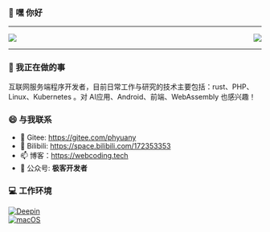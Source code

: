 ### 👋 嘿 你好

---

<img align="right" src="https://github-readme-stats.vercel.app/api/top-langs/?username=panhyuan&show_icons=true&layout=compact&hide=javascript,html,CSS,SCSS">

<img src="https://github-readme-stats.vercel.app/api?username=panhyuan&show_icons=true&icon_color=0366d6&text_color=24292e&bg_color=ffffff">

---

### 🤔 我正在做的事

互联网服务端程序开发者，目前日常工作与研究的技术主要包括：rust、PHP、Linux、Kubernetes 。对 AI应用、Android、前端、WebAssembly 也感兴趣！

### 😄 与我联系

- 🔭 Gitee: <https://gitee.com/phyuany>
- 👯 Bilibili: <https://space.bilibili.com/172353353>
- 📫 博客：<https://webcoding.tech>
- 💬 公众号: **极客开发者**

### 💻 工作环境

[![Deepin](https://img.shields.io/badge/Deepin-blue?style=flat-square&logo=deepin)](https://www.deepin.org/index/zh)<br>
[![macOS](https://img.shields.io/badge/macOS-black?style=flat-square&logo=apple)](https://www.apple.com.cn/macos)<br>

<!--
**kotlindev/kotlindev** is a ✨ _special_ ✨ repository because its `README.md` (this file) appears on your GitHub profile.

Here are some ideas to get you started:

- 🔭 I’m currently working on ...
- 🌱 I’m currently learning ...
- 👯 I’m looking to collaborate on ...
- 🤔 I’m looking for help with ...
- 💬 Ask me about ...
- 📫 How to reach me: ...
- 😄 Pronouns: ...
- ⚡ Fun fact: ...
-->
